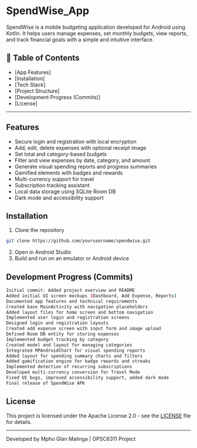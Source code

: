 # SpendWise_App
SpendWise is a mobile budgeting application developed for Android using Kotlin. It helps users manage expenses, set monthly budgets, view reports, and track financial goals with a simple and intuitive interface.

## 🔗 Table of Contents
- [App Features]
- [Installation]
- [Tech Stack]
- [Project Structure]
- [Development Progress (Commits)]
- [License]

---
## Features
- Secure login and registration with local encryption
- Add, edit, delete expenses with optional receipt image
- Set total and category-based budgets
- Filter and view expenses by date, category, and amount
- Generate visual spending reports and progress summaries
- Gamified elements with badges and rewards
- Multi-currency support for travel
- Subscription tracking assistant
- Local data storage using SQLite Room DB
- Dark mode and accessibility support

## Installation
1. Clone the repository
```bash
git clone https://github.com/yourusername/spendwise.git
```
2. Open in Android Studio
3. Build and run on an emulator or Android device

## Development Progress (Commits)
```bash
Initial commit: Added project overview and README
Added initial UI screen mockups (Dashboard, Add Expense, Reports)
Documented app features and technical requirements
Created base MainActivity with navigation placeholders
Added layout files for home screen and bottom navigation
Implemented user login and registration screens
Designed login and registration layouts
Created add expense screen with input form and image upload
Defined Room DB entity for storing expenses
Implemented budget tracking by category
Created model and layout for managing categories
Integrated MPAndroidChart for visual spending reports
Added layout for spending summary charts and filters
Added gamification engine for badge rewards and streaks
Implemented detection of recurring subscriptions
Developed multi-currency conversion for Travel Mode
Fixed UI bugs, improved accessibility support, added dark mode
Final release of SpendWise APK
```

## License
This project is licensed under the Apache License 2.0 - see the [LICENSE](LICENSE) file for details.

---

Developed by Mpho Glan Malinga | OPSC6311 Project
